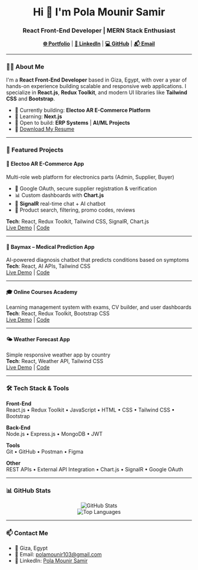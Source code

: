 <h1 align="center">Hi 👋 I'm Pola Mounir Samir</h1>
<h3 align="center">React Front-End Developer | MERN Stack Enthusiast</h3>

<p align="center">
  <a href="https://polamounir.netlify.app/"><strong>🌐 Portfolio</strong></a> |
  <a href="https://www.linkedin.com/in/pola-mounir-samir/"><strong>🔗 LinkedIn</strong></a> |
  <a href="https://github.com/polamounir"><strong>💻 GitHub</strong></a> |
  <a href="mailto:polamounir103@gmail.com"><strong>📬 Email</strong></a>
</p>

---

### 🧑‍💻 About Me
I'm a **React Front-End Developer** based in Giza, Egypt, with over a year of hands-on experience building scalable and responsive web applications. I specialize in **React.js**, **Redux Toolkit**, and modern UI libraries like **Tailwind CSS** and **Bootstrap**.

- 🔭 Currently building: **Electoo AR E-Commerce Platform**
- 🌱 Learning: **Next.js**
- 🤝 Open to build: **ERP Systems** | **AI/ML Projects**
- 📄 [Download My Resume](https://polamounir.netlify.app/pola_mounir.pdf)

---

### 🚀 Featured Projects

#### 🛒 Electoo AR E-Commerce App
Multi-role web platform for electronics parts (Admin, Supplier, Buyer)
- 🔐 Google OAuth, secure supplier registration & verification
- 📊 Custom dashboards with **Chart.js**
- 💬 **SignalR** real-time chat + AI chatbot
- 🧾 Product search, filtering, promo codes, reviews

**Tech**: React, Redux Toolkit, Tailwind CSS, SignalR, Chart.js  
[Live Demo](#) | [Code](#)

---

#### 🏥 Baymax – Medical Prediction App
AI-powered diagnosis chatbot that predicts conditions based on symptoms  
**Tech**: React, AI APIs, Tailwind CSS  
[Live Demo](https://electroo.vercel.app/) | [Code](https://github.com/polamounir/electroo)

---

#### 🎓 Online Courses Academy
Learning management system with exams, CV builder, and user dashboards  
**Tech**: React, Redux Toolkit, Bootstrap CSS  
[Live Demo](https://sef-gold.vercel.app/) | [Code](https://github.com/polamounir/SEF/)

---

#### 🌤️ Weather Forecast App
Simple responsive weather app by country  
**Tech**: React, Weather API, Tailwind CSS  
[Live Demo](https://weather-app-pola-mounirs-projects.vercel.app/)  | [Code](https://github.com/polamounir/Weather-app)

---

### 🛠 Tech Stack & Tools

**Front-End**  
React.js • Redux Toolkit • JavaScript • HTML • CSS • Tailwind CSS • Bootstrap

**Back-End**  
Node.js • Express.js • MongoDB • JWT

**Tools**  
Git • GitHub • Postman • Figma

**Other**  
REST APIs • External API Integration • Chart.js • SignalR • Google OAuth

---

### 📊 GitHub Stats

<p align="center">
  <img src="https://github-readme-stats.vercel.app/api?username=polamounir&show_icons=true&theme=react&hide_title=true" alt="GitHub Stats" />
  <br/>
  <img src="https://github-readme-stats.vercel.app/api/top-langs?username=polamounir&layout=compact&theme=react" alt="Top Languages" />
</p>

---

### 📫 Contact Me

- 📍 Giza, Egypt
- 📧 Email: polamounir103@gmail.com
- 💼 LinkedIn: [Pola Mounir Samir](https://www.linkedin.com/in/pola-mounir-samir/)
